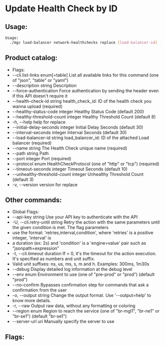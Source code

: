 # Update Health Check by ID

## Usage:
```bash
Usage:
  ./mgc load-balancer network-healthchecks replace [load-balancer-id] [health-check-id] [flags]
```

## Product catalog:
- Flags:
- --cli.list-links enum[=table]         List all available links for this command (one of "json", "table" or "yaml")
- --description string                  Description
- --force-authentication                Force authentication by sending the header even if this API doesn't require it
- --health-check-id string              health_check_id: ID of the health check you wanna upload (required)
- --healthy-status-code integer         Healthy Status Code (default 200)
- --healthy-threshold-count integer     Healthy Threshold Count (default 8)
- -h, --help                                help for replace
- --initial-delay-seconds integer       Initial Delay Seconds (default 30)
- --interval-seconds integer            Interval Seconds (default 30)
- --load-balancer-id string             load_balancer_id: ID of the attached Load balancer (required)
- --name string                         The Health Check unique name (required)
- --path string                         Path
- --port integer                        Port (required)
- --protocol enum                       HealthCheckProtocol (one of "http" or "tcp") (required)
- --timeout-seconds integer             Timeout Seconds (default 10)
- --unhealthy-threshold-count integer   Unhealthy Threshold Count (default 3)
- -v, --version                             version for replace

## Other commands:
- Global Flags:
- --api-key string           Use your API key to authenticate with the API
- -U, --cli.retry-until string   Retry the action with the same parameters until the given condition is met. The flag parameters
- use the format: 'retries,interval,condition', where 'retries' is a positive integer, 'interval' is
- a duration (ex: 2s) and 'condition' is a 'engine=value' pair such as "jsonpath=expression"
- -t, --cli.timeout duration     If > 0, it's the timeout for the action execution. It's specified as numbers and unit suffix.
- Valid unit suffixes: ns, us, ms, s, m and h. Examples: 300ms, 1m30s
- --debug                    Display detailed log information at the debug level
- --env enum                 Environment to use (one of "pre-prod" or "prod") (default "prod")
- --no-confirm               Bypasses confirmation step for commands that ask a confirmation from the user
- -o, --output string            Change the output format. Use '--output=help' to know more details.
- -r, --raw                      Output raw data, without any formatting or coloring
- --region enum              Region to reach the service (one of "br-mgl1", "br-ne1" or "br-se1") (default "br-se1")
- --server-url uri           Manually specify the server to use

## Flags:
```bash

```

